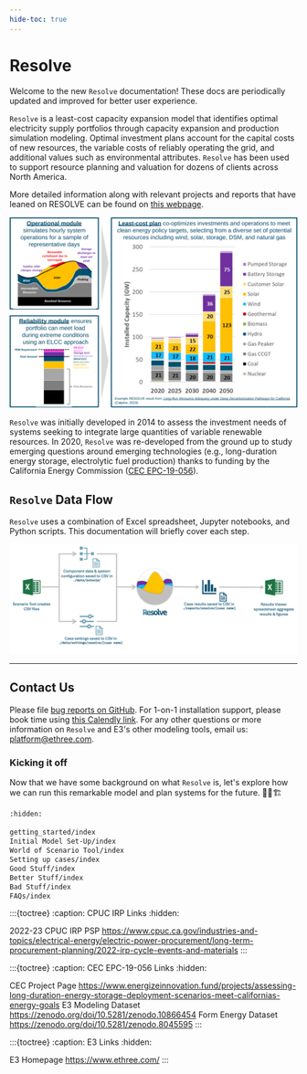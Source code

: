 ```yaml
---
hide-toc: true
---
```

<!---
Resolve documentation master file, created by
sphinx-quickstart on Sun Feb 14 15:12:03 2021.
You can adapt this file completely to your liking, but it should at least
contain the root `toctree` directive.
-->

# Resolve

Welcome to the new `Resolve` documentation! These docs are periodically updated and improved for better user experience. 

`Resolve` is a least-cost capacity expansion model that identifies optimal electricity supply portfolios through capacity 
expansion and production simulation modeling. Optimal investment plans account for the capital costs of new resources, 
the variable costs of reliably operating the grid, and additional values such as environmental attributes. 
`Resolve` has been used to support resource planning and valuation for dozens of clients across North America.

More detailed information along with relevant projects and reports that have leaned on RESOLVE can be found on
[this webpage](https://www.ethree.com/tools/resolve/).


![resolve-baseball-card.png](_images/resolve-baseball-card.svg)

`Resolve` was initially developed in 2014 to assess the investment needs of systems seeking to integrate large quantities of variable renewable 
resources. In 2020, `Resolve` was re-developed from the ground up to study emerging questions around emerging technologies
(e.g., long-duration energy storage, electrolytic fuel production) thanks to funding by the California Energy Commission
([CEC EPC-19-056](https://www.energizeinnovation.fund/projects/assessing-long-duration-energy-storage-deployment-scenarios-meet-californias-energy-goals)).


## `Resolve` Data Flow

`Resolve` uses a combination of Excel spreadsheet, Jupyter notebooks, and Python scripts. 
This documentation will briefly cover each step.

![resolve-data-flow.png](_images/resolve-data-flow.png)

---

## Contact Us

Please file [bug reports on GitHub](https://github.com/e3-/resolve/issues/new/choose).
For 1-on-1 installation support, please book time using [this Calendly link](https://calendly.com/goroderickgo/resolve-install-support).
For any other questions or more information on `Resolve` and E3's other modeling tools, email us: <platform@ethree.com>.


### Kicking it off

Now that we have some background on what `Resolve` is, let's 
explore how we can run this remarkable model and plan systems for the future. 👷‍♂️🏗️

```{toctree}
:hidden:

getting_started/index
Initial Model Set-Up/index
World of Scenario Tool/index
Setting up cases/index
Good Stuff/index
Better Stuff/index
Bad Stuff/index
FAQs/index

```

:::{toctree}
:caption: CPUC IRP Links
:hidden:

2022-23 CPUC IRP PSP <https://www.cpuc.ca.gov/industries-and-topics/electrical-energy/electric-power-procurement/long-term-procurement-planning/2022-irp-cycle-events-and-materials>
:::

:::{toctree}
:caption: CEC EPC-19-056 Links
:hidden:

CEC Project Page <https://www.energizeinnovation.fund/projects/assessing-long-duration-energy-storage-deployment-scenarios-meet-californias-energy-goals>
E3 Modeling Dataset <https://zenodo.org/doi/10.5281/zenodo.10866454>
Form Energy Dataset <https://zenodo.org/doi/10.5281/zenodo.8045595>
:::

:::{toctree}
:caption: E3 Links
:hidden:

E3 Homepage <https://www.ethree.com/>
:::
